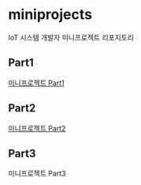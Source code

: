 # miniprojects
IoT 시스템 개발자 미니프로젝트 리포지토리

## Part1
[미니프로젝트 Part1](https://github.com/CodingNewbie0/miniprojects/tree/main/part1)

## Part2
[미니프로젝트 Part2](https://github.com/CodingNewbie0/miniprojects/tree/main/part2)

## Part3
미니프로젝트 Part3
